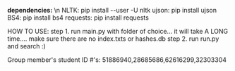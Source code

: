 **dependencies:** \n
NLTK: pip install --user -U nltk
ujson: pip install ujson
BS4: pip install bs4
requests: pip install requests

HOW TO USE:
step 1. run main.py with folder of choice... it will take A LONG time....
make sure there are no index.txts or hashes.db
step 2. run run.py and search :)

Group member's student ID #'s: 51886940,28685686,62616299,32303304
